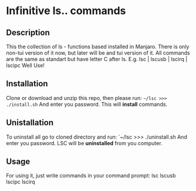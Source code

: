 # Infinitive ls.. commands

## Description

This the collection of ls - functions based installed in Manjaro.
There is only non-tui version of it now, but later will be and tui version of it.
All commands are the same as standart but have letter C after ls.
E.g. lsc | lscusb | lscirq | lscipc
Well Use!

## Installation

Clone or download and unzip this repo, then please run:
`~/lsc >>> ./install.sh`
And enter you password. This will __install__ commands.

## Unistallation

To uninstall all go to cloned directory and run:
`~/lsc >>> ./uninstall.sh
And enter you password. LSC will be __uninstalled__ from you computer.

## Usage

For using it, just write commands in your command prompt:
lsc
lscusb
lscipc
lscirq



